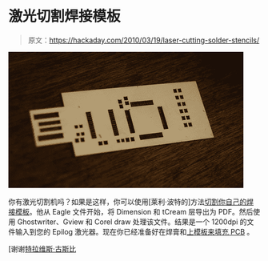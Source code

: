 # 激光切割焊接模板

> 原文：<https://hackaday.com/2010/03/19/laser-cutting-solder-stencils/>

![](img/9fb0db9b770bd40962d6db354c15686f.png "laser-cut-solder-stencil")

你有激光切割机吗？如果是这样，你可以使用[莱利·波特的]方法[切割你自己的焊接模板](http://blog.synthetos.com/how-to-make-an-eagle-solder-mask-stencil-for-an-laser-cutter/)。他从 Eagle 文件开始，将 Dimension 和 tCream 层导出为 PDF。然后使用 Ghostwriter、Gview 和 Corel draw 处理该文件。结果是一个 1200dpi 的文件输入到您的 Epilog 激光器。现在你已经准备好在焊膏和[上](http://hackaday.com/2009/10/13/how-to-populate-a-surface-mount-pcb/)[模板来填充 PCB](http://hackaday.com/2009/02/17/sparkfun-stencil-and-solder-paste-class-notes/) 。

[谢谢[特拉维斯·古斯比](http://travisgoodspeed.blogspot.com/)